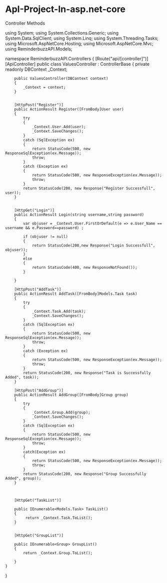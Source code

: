 # ApI-Project-In-asp.net-core
Controller Methods


using System;
using System.Collections.Generic;
using System.Data.SqlClient;
using System.Linq;
using System.Threading.Tasks;
using Microsoft.AspNetCore.Hosting;
using Microsoft.AspNetCore.Mvc;
using ReminderbuzzAPI.Models;

namespace ReminderbuzzAPI.Controllers
{
    [Route("api/[controller]")]
    [ApiController]
    public class ValuesController : ControllerBase
    {
        private readonly DBContext _Context;

        public ValuesController(DBContext context)
        {
            _Context = context;
        }


        [HttpPost("Register")]
        public ActionResult Register([FromBody]User user)
        {
            try
            {
                _Context.User.Add(user);
                _Context.SaveChanges();
            }
            catch (SqlException ex)
            {
                return StatusCode(500, new ResponseSqlException(ex.Message));
                throw;
            }
            catch (Exception ex)
            {
                return StatusCode(500, new ResponseException(ex.Message));
                throw;
            }
            return StatusCode(200, new Response("Register Successfull", user));
        }


        [HttpGet("Login")]
        public ActionResult Login(string username,string password)
        {
            var objuser = _Context.User.FirstOrDefault(e => e.User_Name == username && e.Password==password) ;

            if (objuser != null)
            {
                return StatusCode(200,new Response("Login Successfull", objuser));
            }
            else
            {
                return StatusCode(400, new ResponseNotFound());
            }

        }

        [HttpPost("AddTask")]
        public ActionResult AddTask([FromBody]Models.Task task)
        {
            try
            {
                _Context.Task.Add(task);
                _Context.SaveChanges();
            }
            catch (SqlException ex)
            {
                return StatusCode(500, new ResponseSqlException(ex.Message));
                throw;
            }
            catch (Exception ex)
            {
                return StatusCode(500, new ResponseException(ex.Message));
                throw;
            }
            return StatusCode(200, new Response("Task is Successfully Added", task));
        }

        [HttpPost("AddGroup")]
        public ActionResult AddGroup([FromBody]Group group)
        {
            try
            {
                _Context.Group.Add(group);
                _Context.SaveChanges();
            }
            catch (SqlException ex)
            {
                return StatusCode(500, new ResponseSqlException(ex.Message));
                throw;
            }
            catch(Exception ex)
            {
                return StatusCode(500, new ResponseException(ex.Message));
                throw;
            }
            return StatusCode(200, new Response("Group Successfully Added", group));
        }



        [HttpGet("TaskList")]

        public IEnumerable<Models.Task> TaskList()
        {
             return _Context.Task.ToList();
        }


        [HttpGet("GroupList")]

        public IEnumerable<Group> GroupList()
        {
            return _Context.Group.ToList();

        }
    }
}
